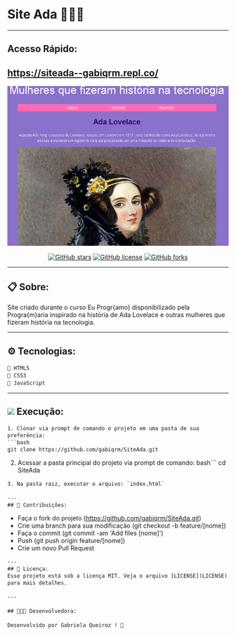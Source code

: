 # Site Ada 👩🏻‍💻 
---
## Acesso Rápido:
https://siteada--gabiqrm.repl.co/
---
<p align="center">
   <img src="img/logo.png" alt="SiteAda"/>
</p>

<div align="center">

[![GitHub stars](https://img.shields.io/github/stars/gabiqrm/SiteAda)](https://github.com/gabiqrm/SiteAda)<space> <space>[![GitHub license](https://img.shields.io/github/license/gabiqrm/SiteAda)](https://github.com/gabiqrm/SiteAda/blob/master/LICENSE)<space> <space>[![GitHub forks](https://img.shields.io/github/forks/gabiqrm/SiteAda)](https://github.com/gabiqrm/SiteAda/)

</div>

---
## 📋 Sobre:

Site criado durante o curso Eu Progr{amo} disponibilizado pela Progra{m}aria inspirado na história de Ada Lovelace e outras mulheres que fizeram história na tecnologia.

---
## ⚙️ Tecnologias:

```bash
📍 HTML5
📍 CSS3
📍 JavaScript
```

---
## ![](https://img.icons8.com/metro/20/000000/run-command.png) Execução:
```
1. Clonar via prompt de comando o projeto em uma pasta de sua preferência: 
```bash
git clone https://github.com/gabiqrm/SiteAda.git
```
2. Acessar a pasta principal do projeto via prompt de comando: 
bash```
cd SiteAda
```
3. Na pasta raiz, executar o arquivo: `index.html`

---
## 🔗 Contribuições:
```
- Faça o fork do projeto (https://github.com/gabiqrm/SiteAda.git)
- Crie uma branch para sua modificação (git checkout -b feature/[nome])
- Faça o commit (git commit -am 'Add files [nome]')
- Push (git push origin feature/[nome])
- Crie um novo Pull Request
```
---
## 🔐 Licença:
Esse projeto está sob a licença MIT. Veja o arquivo [LICENSE](LICENSE) para mais detalhes.

---

## 👩🏻‍💻 Desenvolvedora:

Desenvolvido por Gabriela Queiroz ! 💜
